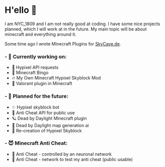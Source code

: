 # H'ello 👋

I am NYC_1809 and I am not really good at coding. I have some nice projects planned, which I will work at in the future.
My main topic will be about minecraft and everything around it.

Some time ago I wrote Minecraft Plugins for [SkyCave.de](https://github.com/skycavemc).

### - 🦄 Currently working on:
  - 🏹 Hypixel API requests
  - 🎨 Minecraft Bingo
  - 🔥 My Own Minecraft Hypixel Skyblock Mod
  - 💯 Valorant plugin in Minecraft

### - 👻 Planned for the future:
  - ✨ Hypixel skyblock bot
  - 🐬 Anti Cheat API for public use
  - 🪐 Dead by Daylight Minecraft plugin
  - 🚗 Dead by Daylight map generation ai
  - 💫 Re-creation of Hypixel Skyblock
  
  
### - 😈 Minecraft Anti Cheat: 
  - 🖤 Anti Cheat - controlled by an neuronal network
  - 🦔 Anti Cheat - network to test my anti cheat (public usable)
